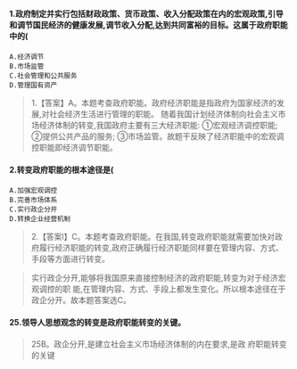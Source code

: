 #### 1.政府制定并实行包括财政政策、货币政策、收入分配政策在内的宏观政策,引导和调节国民经济的健康发展,调节收入分配,达到共同富裕的目标。这属于政府职能中的(
    A.经济调节
    B.市场监管
    C.社会管理和公共服务
    D.管理国有资产
>   1.【答案】A。本题考查政府职能。政府经济职能是指政府为国家经济的发展,对社会经济生活进行管理的职能。
随着我国计划经济体制向社会主义市场经济体制的转变,我国政府主要有三大经济职能:
    ①宏观经济调控职能;
    ②提供公共产品的服务;
    ③市场监管。故题干反映了经济职能中的宏观调控职能即经济调节职能。

#### 2.转变政府职能的根本途径是(
    A.加强宏观调控
    B.完善市场体系
    C.实行政企分开
    D.转换企业经营机制
>   2.【答案l】C。本题考查政府职能。在我国,转变政府职能就需要加快对政
    府履行经济职能的转变,政府正确履行经济职能同样要在管理内容、方式、手段等方面进行转变。
    
>   实行政企分开,能够将我国原来直接控制经济的政府职能,转变为对于经济宏观调控的职
    能,在管理内容、方式、手段上都发生变化。所以根本途径在于政企分开。故本题答案选C。

#### 25.领导人思想观念的转变是政府职能转变的关键。
>   25B。政企分开,是建立社会主义市场经济体制的内在要求,是政
    府职能转变的关键
    











    